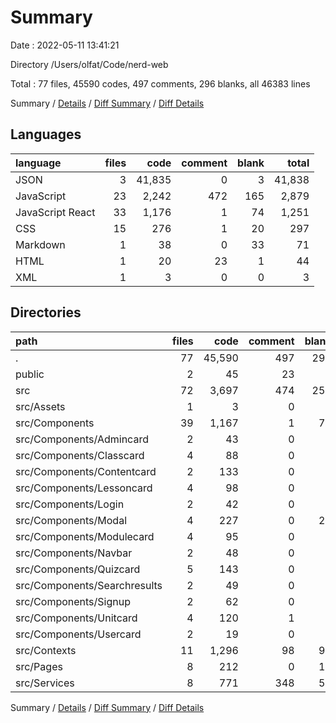 # Summary

Date : 2022-05-11 13:41:21

Directory /Users/olfat/Code/nerd-web

Total : 77 files,  45590 codes, 497 comments, 296 blanks, all 46383 lines

Summary / [Details](details.md) / [Diff Summary](diff.md) / [Diff Details](diff-details.md)

## Languages
| language | files | code | comment | blank | total |
| :--- | ---: | ---: | ---: | ---: | ---: |
| JSON | 3 | 41,835 | 0 | 3 | 41,838 |
| JavaScript | 23 | 2,242 | 472 | 165 | 2,879 |
| JavaScript React | 33 | 1,176 | 1 | 74 | 1,251 |
| CSS | 15 | 276 | 1 | 20 | 297 |
| Markdown | 1 | 38 | 0 | 33 | 71 |
| HTML | 1 | 20 | 23 | 1 | 44 |
| XML | 1 | 3 | 0 | 0 | 3 |

## Directories
| path | files | code | comment | blank | total |
| :--- | ---: | ---: | ---: | ---: | ---: |
| . | 77 | 45,590 | 497 | 296 | 46,383 |
| public | 2 | 45 | 23 | 2 | 70 |
| src | 72 | 3,697 | 474 | 259 | 4,430 |
| src/Assets | 1 | 3 | 0 | 0 | 3 |
| src/Components | 39 | 1,167 | 1 | 76 | 1,244 |
| src/Components/Admincard | 2 | 43 | 0 | 3 | 46 |
| src/Components/Classcard | 4 | 88 | 0 | 9 | 97 |
| src/Components/Contentcard | 2 | 133 | 0 | 3 | 136 |
| src/Components/Lessoncard | 4 | 98 | 0 | 7 | 105 |
| src/Components/Login | 2 | 42 | 0 | 2 | 44 |
| src/Components/Modal | 4 | 227 | 0 | 26 | 253 |
| src/Components/Modulecard | 4 | 95 | 0 | 5 | 100 |
| src/Components/Navbar | 2 | 48 | 0 | 2 | 50 |
| src/Components/Quizcard | 5 | 143 | 0 | 6 | 149 |
| src/Components/Searchresults | 2 | 49 | 0 | 2 | 51 |
| src/Components/Signup | 2 | 62 | 0 | 2 | 64 |
| src/Components/Unitcard | 4 | 120 | 1 | 7 | 128 |
| src/Components/Usercard | 2 | 19 | 0 | 2 | 21 |
| src/Contexts | 11 | 1,296 | 98 | 94 | 1,488 |
| src/Pages | 8 | 212 | 0 | 17 | 229 |
| src/Services | 8 | 771 | 348 | 59 | 1,178 |

Summary / [Details](details.md) / [Diff Summary](diff.md) / [Diff Details](diff-details.md)